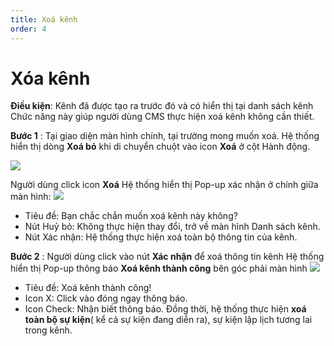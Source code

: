 ```yaml
---
title: Xoá kênh
order: 4
---
```


# Xóa kênh
 **Điều kiện**: Kênh đã được tạo ra trước đó và có hiển thị tại danh sách kênh Chức năng này giúp người dùng CMS thực hiện xoá kênh không cần thiết.

 **Bước 1** : Tại giao diện màn hình chính, tại trường mong muốn xoá. Hệ thống hiển thị dòng **Xoá bỏ** khi di chuyển chuột vào icon **Xoá** ở cột Hành động.

  ![](../images/icon-delete.png)

 Người dùng click icon **Xoá** Hệ thống hiển thị Pop-up xác nhận ở chính giữa màn hình: ![](..\images\Popup_Delete_Channel.png)

 * Tiêu đề: Bạn chắc chắn muốn xoá kênh này không?
 * Nút Huỷ bỏ: Không thực hiện thay đổi, trở về màn hình Danh sách kênh.
 * Nút Xác nhận: Hệ thống thực hiện xoá toàn bộ thông tin của kênh.

 **Bước 2** : Người dùng click vào nút **Xác nhận** để xoá thông tin kênh Hệ thống hiển thị Pop-up thông báo **Xoá kênh thành công** bên góc phải màn hình ![](..\images\Notice_success_delete_channel.png)
 * Tiêu đề: Xoá kênh thành công!
 * Icon X: Click vào đóng ngay thông báo.
 * Icon Check: Nhận biết thông báo. Đồng thời, hệ thống thực hiện **xoá toàn bộ sự kiện**( kể cả sự kiện đang diễn ra), sự kiện lập lịch tương lai trong kênh.
